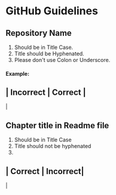 # GitHub Guidelines

## Repository Name
1. Should be in Title Case.
2. Title should be Hyphenated.
3. Please don't use Colon or Underscore.

#### Example:
| Incorrect | Correct |
----------------------
|


## Chapter title in Readme file
1. Should be in Title Case
2. Title should not be hyphenated
3. 
| Correct | Incorrect|
----------------------
| 


